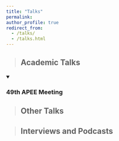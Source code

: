 ```yaml
---
title: "Talks"
permalink:
author_profile: true
redirect_from: 
  - /talks/
  - /talks.html
---
```


> ## Academic Talks

<details open>
  <summary> </summary>
  
### 49th APEE Meeting
</details>


> ## Other Talks


> ## Interviews and Podcasts

